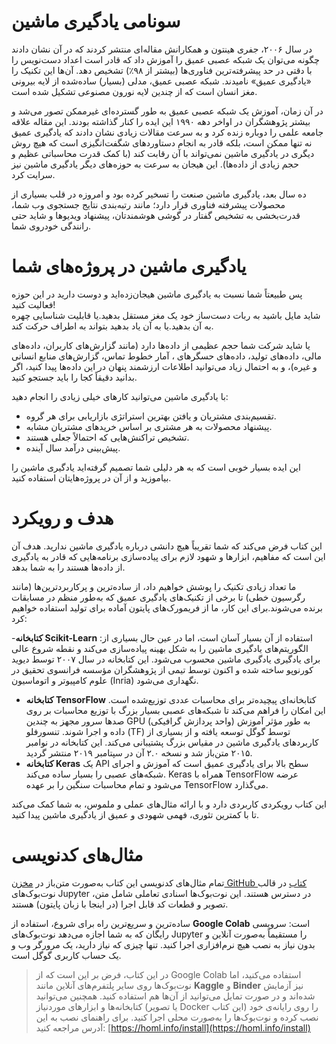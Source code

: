 # سونامی یادگیری ماشین

در سال ۲۰۰۶، جفری هینتون و همکارانش مقاله‌ای منتشر کردند که در آن نشان دادند چگونه می‌توان یک شبکه عصبی عمیق را آموزش داد که قادر است اعداد دست‌نویس را با دقتی در حد پیشرفته‌ترین فناوری‌ها (بیشتر از ۹۸٪) تشخیص دهد. آن‌ها این تکنیک را «یادگیری عمیق» نامیدند. شبکه عصبی عمیق، مدلی (بسیار) ساده‌شده از لایه بیرونی مغز انسان است که از چندین لایه نورون مصنوعی تشکیل شده است.

در آن زمان، آموزش یک شبکه عصبی عمیق به طور گسترده‌ای غیرممکن تصور می‌شد و بیشتر پژوهشگران در اواخر دهه ۱۹۹۰ این ایده را کنار گذاشته بودند. این مقاله علاقه جامعه علمی را دوباره زنده کرد و به سرعت مقالات زیادی نشان دادند که یادگیری عمیق نه تنها ممکن است، بلکه قادر به انجام دستاوردهای شگفت‌انگیزی است که هیچ روش دیگری در یادگیری ماشین نمی‌تواند با آن رقابت کند (با کمک قدرت محاسباتی عظیم و حجم زیادی از داده‌ها). این هیجان به سرعت به حوزه‌های دیگر یادگیری ماشین نیز سرایت کرد.

ده سال بعد، یادگیری ماشین صنعت را تسخیر کرده بود و امروزه در قلب بسیاری از محصولات پیشرفته فناوری قرار دارد؛ مانند رتبه‌بندی نتایج جستجوی وب شما، قدرت‌بخشی به تشخیص گفتار در گوشی هوشمندتان، پیشنهاد ویدیوها و شاید حتی رانندگی خودروی شما.

# یادگیری ماشین در پروژه‌های شما

پس طبیعتاً شما نسبت به یادگیری ماشین هیجان‌زده‌اید و دوست دارید در این حوزه فعالیت کنید!  
شاید مایل باشید به ربات دست‌ساز خود یک مغز مستقل بدهید.یا قابلیت شناسایی چهره به آن بدهید.یا به آن یاد بدهید بتواند به اطراف حرکت کند.

یا شاید شرکت شما حجم عظیمی از داده‌ها دارد (مانند گزارش‌های کاربران، داده‌های مالی، داده‌های تولید، داده‌های حسگرهای ، آمار خطوط تماس، گزارش‌های منابع انسانی و غیره)، و به احتمال زیاد می‌توانید اطلاعات ارزشمند پنهان در این داده‌ها پیدا کنید، اگر بدانید دقیقاً کجا را باید جستجو کنید.  

با یادگیری ماشین می‌توانید کارهای خیلی زیادی را انجام دهید:  
- تقسیم‌بندی مشتریان و یافتن بهترین استراتژی بازاریابی برای هر گروه.  
- پیشنهاد محصولات به هر مشتری بر اساس خریدهای مشتریان مشابه.  
- تشخیص تراکنش‌هایی که احتمالاً جعلی هستند.  
- پیش‌بینی درآمد سال آینده.

این ایده بسیار خوبی است که به هر دلیلی شما تصمیم گرفته‌اید یادگیری ماشین را بیاموزید و از آن در پروژه‌هایتان استفاده کنید.

# هدف و رویکرد

این کتاب فرض می‌کند که شما تقریباً هیچ دانشی درباره یادگیری ماشین ندارید. هدف آن این است که مفاهیم، ابزارها و شهود لازم برای پیاده‌سازی برنامه‌هایی که قادر به یادگیری از داده‌ها هستند را به شما بدهد.

ما تعداد زیادی تکنیک را پوشش خواهیم داد، از ساده‌ترین و پرکاربردترین‌ها (مانند رگرسیون خطی) تا برخی از تکنیک‌های یادگیری عمیق که به‌طور منظم در مسابقات برنده می‌شوند.برای این کار، ما از فریمورک‌های پایتون آماده برای تولید استفاده خواهیم کرد:

-**کتابخانه Scikit-Learn** :استفاده از آن بسیار آسان است، اما در عین حال بسیاری از الگوریتم‌های یادگیری ماشین را به شکل بهینه پیاده‌سازی می‌کند و نقطه شروع عالی برای یادگیری یادگیری ماشین محسوب می‌شود. این کتابخانه در سال ۲۰۰۷ توسط دیوید کورنوپو ساخته شده و اکنون توسط تیمی از پژوهشگران مؤسسه فرانسوی تحقیق در علوم کامپیوتر و اتوماسیون (Inria) نگهداری می‌شود.
- **کتابخانه TensorFlow** کتابخانه‌ای پیچیده‌تر برای محاسبات عددی توزیع‌شده است. این امکان را فراهم می‌کند تا شبکه‌های عصبی بسیار بزرگ با توزیع محاسبات بر روی صدها سرور مجهز به چندین GPU (واحد پردازش گرافیکی) به طور مؤثر آموزش داده و اجرا شوند. تنسورفلو (TF) توسط گوگل توسعه یافته و از بسیاری از کاربردهای یادگیری ماشین در مقیاس بزرگ پشتیبانی می‌کند. این کتابخانه در نوامبر ۲۰۱۵ متن‌باز شد و نسخه ۲.۰ آن در سپتامبر ۲۰۱۹ منتشر گردید.
- **کتابخانه Keras** یک API سطح بالا برای یادگیری عمیق است که آموزش و اجرای شبکه‌های عصبی را بسیار ساده می‌کند. Keras همراه با TensorFlow عرضه می‌شود و تمام محاسبات سنگین را بر عهده TensorFlow می‌گذارد.

این کتاب رویکردی کاربردی دارد و با ارائه مثال‌های عملی و ملموس، به شما کمک می‌کند تا با کمترین تئوری، فهمی شهودی و عمیق از یادگیری ماشین پیدا کنید.


# مثال‌های کدنویسی

تمام مثال‌های کدنویسی این کتاب به‌صورت متن‌باز در [مخزن GitHub کتاب](https://github.com/ageron/handson-ml3) در قالب نوت‌بوک‌های Jupyter در دسترس هستند. این نوت‌بوک‌ها اسنادی تعاملی شامل متن، تصویر و قطعات کد قابل اجرا (در اینجا با زبان پایتون) هستند.

ساده‌ترین و سریع‌ترین راه برای شروع، استفاده از **Google Colab** است: سرویسی رایگان که به شما اجازه می‌دهد نوت‌بوک‌های Jupyter را مستقیماً به‌صورت آنلاین و بدون نیاز به نصب هیچ نرم‌افزاری اجرا کنید. تنها چیزی که نیاز دارید، یک مرورگر وب و یک حساب کاربری گوگل است.

> در این کتاب، فرض بر این است که از Google Colab استفاده می‌کنید، اما نوت‌بوک‌ها روی سایر پلتفرم‌های آنلاین مانند **Kaggle** و **Binder** نیز آزمایش شده‌اند و در صورت تمایل می‌توانید از آن‌ها هم استفاده کنید. همچنین می‌توانید کتابخانه‌ها و ابزارهای موردنیاز (یا تصویر Docker این کتاب) را روی رایانه‌ی خود نصب کرده و نوت‌بوک‌ها را به‌صورت محلی اجرا کنید. برای راهنمای نصب به این آدرس مراجعه کنید: [https://homl.info/install](https://homl.info/install)


